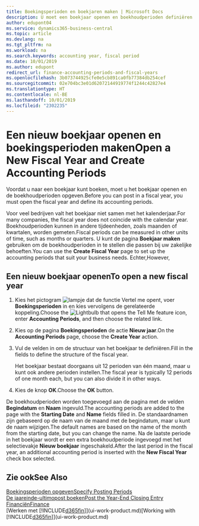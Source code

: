 ```yaml
---
title: Boekingsperioden en boekjaren maken | Microsoft Docs
description: U moet een boekjaar openen en boekhoudperioden definiëren voordat u in een boekjaar kunt boeken.
author: edupont04
ms.service: dynamics365-business-central
ms.topic: article
ms.devlang: na
ms.tgt_pltfrm: na
ms.workload: na
ms.search.keywords: accounting year, fiscal period
ms.date: 10/01/2019
ms.author: edupont
redirect_url: finance-accounting-periods-and-fiscal-years
ms.openlocfilehash: 3b073744925cfe0e5cb891ca0fb77384db254cef
ms.sourcegitcommit: 02e704bc3e01d62072144919774f1244c42827e4
ms.translationtype: HT
ms.contentlocale: nl-BE
ms.lasthandoff: 10/01/2019
ms.locfileid: "2302235"
---
```

# <a name="open-a-new-fiscal-year-and-create-accounting-periods"></a><span data-ttu-id="68673-103">Een nieuw boekjaar openen en boekingsperioden maken</span><span class="sxs-lookup"><span data-stu-id="68673-103">Open a New Fiscal Year and Create Accounting Periods</span></span>
<span data-ttu-id="68673-104">Voordat u naar een boekjaar kunt boeken, moet u het boekjaar openen en de boekhoudperioden opgeven.</span><span class="sxs-lookup"><span data-stu-id="68673-104">Before you can post in a fiscal year, you must open the fiscal year and define its accounting periods.</span></span>  

<span data-ttu-id="68673-105">Voor veel bedrijven valt het boekjaar niet samen met het kalenderjaar.</span><span class="sxs-lookup"><span data-stu-id="68673-105">For many companies, the fiscal year does not coincide with the calendar year.</span></span> <span data-ttu-id="68673-106">Boekhoudperioden kunnen in andere tijdeenheden, zoals maanden of kwartalen, worden gemeten.</span><span class="sxs-lookup"><span data-stu-id="68673-106">Fiscal periods can be measured in other units of time, such as months or quarters.</span></span> <span data-ttu-id="68673-107">U kunt de pagina **Boekjaar maken** gebruiken om de boekhoudperioden in te stellen die passen bij uw zakelijke behoeften.</span><span class="sxs-lookup"><span data-stu-id="68673-107">You can use the **Create Fiscal Year** page to set up the accounting periods that suit your business needs.</span></span> <span data-ttu-id="68673-108">Echter,</span><span class="sxs-lookup"><span data-stu-id="68673-108">However,</span></span>   

## <a name="to-open-a-new-fiscal-year"></a><span data-ttu-id="68673-109">Een nieuw boekjaar openen</span><span class="sxs-lookup"><span data-stu-id="68673-109">To open a new fiscal year</span></span>
1. <span data-ttu-id="68673-110">Kies het pictogram ![lampje dat de functie Vertel me opent](media/ui-search/search_small.png "Vertel me wat u wilt doen"), voer **Boekingsperioden** in en kies vervolgens de gerelateerde koppeling.</span><span class="sxs-lookup"><span data-stu-id="68673-110">Choose the ![Lightbulb that opens the Tell Me feature](media/ui-search/search_small.png "Tell me what you want to do") icon, enter **Accounting Periods**, and then choose the related link.</span></span>
2. <span data-ttu-id="68673-111">Kies op de pagina **Boekingsperioden** de actie **Nieuw jaar**.</span><span class="sxs-lookup"><span data-stu-id="68673-111">On the **Accounting Periods** page, choose the **Create Year** action.</span></span>
3. <span data-ttu-id="68673-112">Vul de velden in om de structuur van het boekjaar te definiëren.</span><span class="sxs-lookup"><span data-stu-id="68673-112">Fill in the fields to define the structure of the fiscal year.</span></span>

    <span data-ttu-id="68673-113">Het boekjaar bestaat doorgaans uit 12 perioden van één maand, maar u kunt ook andere perioden instellen.</span><span class="sxs-lookup"><span data-stu-id="68673-113">The fiscal year is typically 12 periods of one month each, but you can also divide it in other ways.</span></span>
4. <span data-ttu-id="68673-114">Kies de knop **OK**.</span><span class="sxs-lookup"><span data-stu-id="68673-114">Choose the **OK** button.</span></span>

<span data-ttu-id="68673-115">De boekhoudperioden worden toegevoegd aan de pagina met de velden **Begindatum** en **Naam** ingevuld.</span><span class="sxs-lookup"><span data-stu-id="68673-115">The accounting periods are added to the page with the **Starting Date** and **Name** fields filled in.</span></span> <span data-ttu-id="68673-116">De standaardnamen zijn gebaseerd op de naam van de maand met de begindatum, maar u kunt de naam wijzigen.</span><span class="sxs-lookup"><span data-stu-id="68673-116">The default names are based on the name of the month from the starting date, but you can change the name.</span></span> <span data-ttu-id="68673-117">Na de laatste periode in het boekjaar wordt er een extra boekhoudperiode ingevoegd met het selectievakje **Nieuw boekjaar** ingeschakeld.</span><span class="sxs-lookup"><span data-stu-id="68673-117">After the last period in the fiscal year, an additional accounting period is inserted with the **New Fiscal Year** check box selected.</span></span>  


## <a name="see-also"></a><span data-ttu-id="68673-118">Zie ook</span><span class="sxs-lookup"><span data-stu-id="68673-118">See Also</span></span>
[<span data-ttu-id="68673-119">Boekingsperioden opgeven</span><span class="sxs-lookup"><span data-stu-id="68673-119">Specify Posting Periods</span></span>](finance-how-specify-posting-periods.md)  
[<span data-ttu-id="68673-120">De jaareinde-ultimopost boeken</span><span class="sxs-lookup"><span data-stu-id="68673-120">Post the Year-End Closing Entry</span></span>](year-how-post-year-end-close-entry.md)  
[<span data-ttu-id="68673-121">Financiën</span><span class="sxs-lookup"><span data-stu-id="68673-121">Finance</span></span>](finance.md)  
<span data-ttu-id="68673-122">[Werken met [!INCLUDE[d365fin](includes/d365fin_md.md)]](ui-work-product.md)</span><span class="sxs-lookup"><span data-stu-id="68673-122">[Working with [!INCLUDE[d365fin](includes/d365fin_md.md)]](ui-work-product.md)</span></span>

